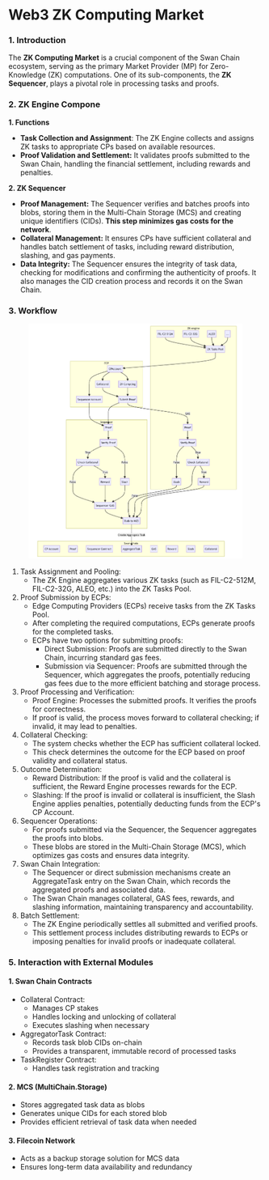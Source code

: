 # Web3 ZK Computing Market

### 1. Introduction

The **ZK Computing Market** is a crucial component of the Swan Chain ecosystem, serving as the primary Market Provider (MP) for Zero-Knowledge (ZK) computations. One of its sub-components, the **ZK Sequencer**, plays a pivotal role in processing tasks and proofs.

### 2.  ZK Engine Compone

**1. Functions**

* **Task Collection and Assignment**: The ZK Engine collects and assigns ZK tasks to appropriate CPs based on available resources.
* **Proof Validation and Settlement:** It validates proofs submitted to the Swan Chain, handling the financial settlement, including rewards and penalties.

**2. ZK Sequencer**

* **Proof Management:** The Sequencer verifies and batches proofs into blobs, storing them in the Multi-Chain Storage (MCS) and creating unique identifiers (CIDs). **This step minimizes gas costs for the network**.
* **Collateral Management:** It ensures CPs have sufficient collateral and handles batch settlement of tasks, including reward distribution, slashing, and gas payments.
* **Data Integrity:** The Sequencer ensures the integrity of task data, checking for modifications and confirming the authenticity of proofs. It also manages the CID creation process and records it on the Swan Chain.

### 3. Workflow

<figure><img src="../../../.gitbook/assets/image (1).png" alt=""><figcaption></figcaption></figure>

1. Task Assignment and Pooling:
   * The ZK Engine aggregates various ZK tasks (such as FIL-C2-512M, FIL-C2-32G, ALEO, etc.) into the ZK Tasks Pool.
2. Proof Submission by ECPs:
   * Edge Computing Providers (ECPs) receive tasks from the ZK Tasks Pool.
   * After completing the required computations, ECPs generate proofs for the completed tasks.
   * ECPs have two options for submitting proofs:
     * Direct Submission: Proofs are submitted directly to the Swan Chain, incurring standard gas fees.
     * Submission via Sequencer: Proofs are submitted through the Sequencer, which aggregates the proofs, potentially reducing gas fees due to the more efficient batching and storage process.
3. Proof Processing and Verification:
   * Proof Engine: Processes the submitted proofs. It verifies the proofs for correctness.
   * If proof is valid, the process moves forward to collateral checking; if invalid, it may lead to penalties.
4. Collateral Checking:
   * The system checks whether the ECP has sufficient collateral locked.
   * This check determines the outcome for the ECP based on proof validity and collateral status.
5. Outcome Determination:
   * Reward Distribution: If the proof is valid and the collateral is sufficient, the Reward Engine processes rewards for the ECP.
   * Slashing: If the proof is invalid or collateral is insufficient, the Slash Engine applies penalties, potentially deducting funds from the ECP's CP Account.
6. Sequencer Operations:
   * For proofs submitted via the Sequencer, the Sequencer aggregates the proofs into blobs.
   * These blobs are stored in the Multi-Chain Storage (MCS), which optimizes gas costs and ensures data integrity.
7. Swan Chain Integration:
   * The Sequencer or direct submission mechanisms create an AggregateTask entry on the Swan Chain, which records the aggregated proofs and associated data.
   * The Swan Chain manages collateral, GAS fees, rewards, and slashing information, maintaining transparency and accountability.
8. Batch Settlement:
   * The ZK Engine periodically settles all submitted and verified proofs.
   * This settlement process includes distributing rewards to ECPs or imposing penalties for invalid proofs or inadequate collateral.

### 5. Interaction with External Modules

#### 1. Swan Chain Contracts

* Collateral Contract:
  * Manages CP stakes
  * Handles locking and unlocking of collateral
  * Executes slashing when necessary
* AggregatorTask Contract:
  * Records task blob CIDs on-chain
  * Provides a transparent, immutable record of processed tasks
* TaskRegister Contract:
  * Handles task registration and tracking

#### 2. MCS (MultiChain.Storage)&#x20;

* Stores aggregated task data as blobs
* Generates unique CIDs for each stored blob
* Provides efficient retrieval of task data when needed

#### 3.  Filecoin Network

* Acts as a backup storage solution for MCS data
* Ensures long-term data availability and redundancy
